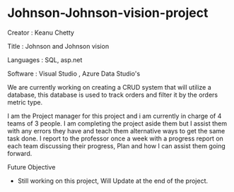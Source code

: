 # Johnson-Johnson-vision-project

Creator : Keanu Chetty

Title : Johnson and Johnson vision

Languages : SQL, asp.net

Software : Visual Studio , Azure Data Studio's

We are currently working on creating a CRUD system that will utilize a database, this database is used to track orders and filter it by the orders metric type.

I am the Project manager for this project and i am currently in charge of 4 teams of 3 people. I am completing the project aside them but I assist them with any errors they have and teach them alternative ways to get the same task done. I report to the professor once a week with a progress report on each team discussing their progress, Plan and how I can assist them going forward.

Future Objective 
 - Still working on this project, Will Update at the end of the project.
